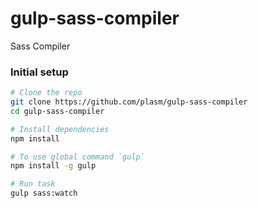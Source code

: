 # gulp-sass-compiler
Sass Compiler

### Initial setup

```bash
# Clone the repo
git clone https://github.com/plasm/gulp-sass-compiler
cd gulp-sass-compiler

# Install dependencies
npm install

# To use global command `gulp`
npm install -g gulp

# Run task
gulp sass:watch
